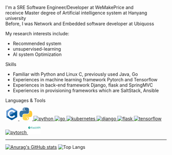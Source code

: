 <!--
**ideyedi/ideyedi** is a ✨ _special_ ✨ repository because its `README.md` (this file) appears on your GitHub profile.

Here are some ideas to get you started:

### Hi there 👋
- I’m working on WeMakePrice
- currently studying Machine Learning
- Recommended system, unsupervised-learning
- 🔭 I’m currently working on ...
- 🌱 I’m currently learning ...
- 👯 I’m looking to collaborate on ...
- 🤔 I’m looking for help with ...
- 💬 Ask me about ...
- 📫 How to reach me: ...
- 😄 Pronouns: ...
- ⚡ Fun fact: ...
-->

I'm a SRE Software Engineer/Developer at WeMakePrice and  
receivce Master degree of Artificial intelligence system at Hanyang university  
Before, I was Network and Embedded software developer at Ubiquoss

My research interests include:  
- Recommended system  
- unsupervised-learning  
- AI system Optimization  

Skills  
- Familiar with Python and Linux C, previously used Java, Go
- Experiences in machine learning framework Pytorch and Tensorflow  
- Experiences in back-end framework Django, flask and SpringMVC
- Experiences in provisioning frameworks which are SaltStack, Ansible

Languages & Tools  
<p align="left">

<a href="https://www.cprogramming.com/" target="_blank" rel="noreferrer"> <img src="https://raw.githubusercontent.com/devicons/devicon/master/icons/c/c-original.svg" alt="c" width="40" height="40"/> </a>
<a href="https://www.python.org" target="_blank" rel="noreferrer"> <img src="https://github.com/ideyedi/ideyedi/blob/main/logos/python.png" alt="python" width="40" height="40"/> </a>
<a href="https://go.dev" target="_blank" rel="noreferrer"> <img src="https://www.vectorlogo.zone/logos/golang/golang-vertical.svg" alt="python" width="40" height="40"/> </a>
<a href="https://www.ansible.com" target="_blank" rel="noreferrer"> <img src="https://www.vectorlogo.zone/logos/ansible/ansible-icon.svg" alt="go" width="40" height="40"/> </a>
<a href="https://kubernetes.io" target="_blank" rel="noreferrer"> <img src="https://www.vectorlogo.zone/logos/kubernetes/kubernetes-icon.svg" alt="kubernetes" width="40" height="40"/> </a>
<a href="https://www.djangoproject.com" target="_blank" rel="noreferrer"> <img src="https://www.vectorlogo.zone/logos/djangoproject/djangoproject-icon.svg" alt="django" width="40" height="40"/> </a>
<a href="https://flask.palletsprojects.com" target="_blank" rel="noreferrer"> <img src="https://www.vectorlogo.zone/logos/pocoo_flask/pocoo_flask-ar21.svg" alt="flask" width="40" height="40"/> </a>
<a href="https://www.tensorflow.org" target="_blank" rel="noreferrer"> <img src="https://www.vectorlogo.zone/logos/tensorflow/tensorflow-icon.svg" alt="tensorflow" width="40" height="40"/> </a>
<a href="https://pytorch.org" target="_blank" rel="noreferrer"> <img src="https://www.vectorlogo.zone/logos/pytorch/pytorch-icon.svg" alt="pytorch" width="40" height="40"/> </a>
<a href="https://fastapi.tiangolo.com/ko/" target="_blank" rel="noreferrer"> <img src="https://github.com/ideyedi/ideyedi/blob/main/logos/fastapi.svg" alt="fastapi" width="40" height="40"/> </a>
</p>

----
[![Anurag's GitHub stats](https://github-readme-stats.vercel.app/api?username=ideyedi&show_icons=true&theme=cobalt)](https://github.com/anuraghazra/github-readme-stats)
![Top Langs](https://github-readme-stats.vercel.app/api/top-langs/?username=ideyedi&langs_count=4&theme=cobalt)  
